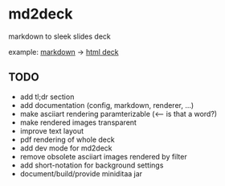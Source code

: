 # md2deck

markdown to sleek slides deck

example: [markdown](https://raw.githubusercontent.com/arnehilmann/md2deck/master/example/slides.md)
-> [html deck](https://arnehilmann.github.io/md2deck/)


## TODO

* add tl;dr section
* add documentation (config, markdown, renderer, ...)
* make asciiart rendering paramterizable (<-- is that a word?)
* make rendered images transparent
* improve text layout
* pdf rendering of whole deck
* add dev mode for md2deck
* remove obsolete asciiart images rendered by filter
* add short-notation for background settings
* document/build/provide miniditaa jar
